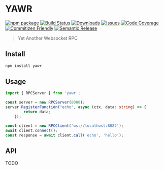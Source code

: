 # YAWR

[![npm package][npm-img]][npm-url]
[![Build Status][build-img]][build-url]
[![Downloads][downloads-img]][downloads-url]
[![Issues][issues-img]][issues-url]
[![Code Coverage][codecov-img]][codecov-url]
[![Commitizen Friendly][commitizen-img]][commitizen-url]
[![Semantic Release][semantic-release-img]][semantic-release-url]

> Yet Another Websocket RPC

## Install

```bash
npm install yawr
```

## Usage

```ts
import { RPCServer } from 'yawr';

const server = new RPCServer(8080);
server.RegisterFunction("echo", async (ctx, data: string) => {
        return data;
    });

const client = new RPCClient('ws://localhost:8082');
await client.connect();
const response = await client.call('echo', 'hello');
```

## API

TODO

[build-img]:https://github.com/kaosumaru/yawr/actions/workflows/release.yml/badge.svg
[build-url]:https://github.com/kaosumaru/yawr/actions/workflows/release.yml
[downloads-img]:https://img.shields.io/npm/dt/yawr
[downloads-url]:https://www.npmtrends.com/yawr
[npm-img]:https://img.shields.io/npm/v/yawr
[npm-url]:https://www.npmjs.com/package/yawr
[issues-img]:https://img.shields.io/github/issues/kaosumaru/yawr
[issues-url]:https://github.com/kaosumaru/yawr/issues
[codecov-img]:https://codecov.io/gh/kaosumaru/yawr/branch/main/graph/badge.svg
[codecov-url]:https://codecov.io/gh/kaosumaru/yawr
[semantic-release-img]:https://img.shields.io/badge/%20%20%F0%9F%93%A6%F0%9F%9A%80-semantic--release-e10079.svg
[semantic-release-url]:https://github.com/semantic-release/semantic-release
[commitizen-img]:https://img.shields.io/badge/commitizen-friendly-brightgreen.svg
[commitizen-url]:http://commitizen.github.io/cz-cli/
